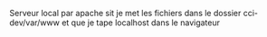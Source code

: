 Serveur local par apache sit je met les fichiers dans le dossier cci-dev/var/www et que je tape localhost dans le navigateur 